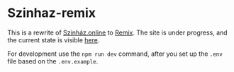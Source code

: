 # Szinhaz-remix

This is a rewrite of [Szinház.online](https://szinhaz.online) to [Remix](https://remix.run).
The site is under progress, and the current state is visible [here](https://szinhaz-remix.vercel.app/).

For development use the `npm run dev` command, after you set up the `.env` file based on the `.env.example`.
